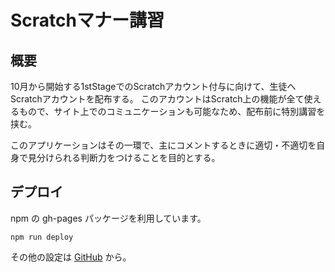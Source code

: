 # Scratchマナー講習
## 概要

10月から開始する1stStageでのScratchアカウント付与に向けて、生徒へScratchアカウントを配布する。
このアカウントはScratch上の機能が全て使えるもので、サイト上でのコミュニケーションも可能なため、配布前に特別講習を挟む。

このアプリケーションはその一環で、主にコメントするときに適切・不適切を自身で見分けられる判断力をつけることを目的とする。

## デプロイ

npm の gh-pages パッケージを利用しています。

```node
npm run deploy
```

その他の設定は [GitHub](https://github.com/ca-techkids/scratch-manner-course/settings/pages) から。
